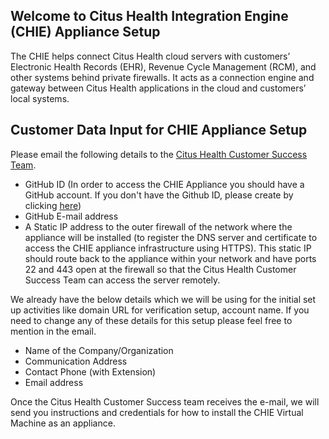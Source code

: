 ## Welcome to Citus Health Integration Engine (CHIE) Appliance Setup

The CHIE helps connect Citus Health cloud servers with customers’ Electronic Health Records (EHR), Revenue Cycle Management (RCM), and other systems behind private firewalls. It acts as a connection engine and gateway between Citus Health applications in the cloud and customers’ local systems.

## Customer Data Input for CHIE Appliance Setup

Please email the following details to the [Citus Health Customer Success Team](mailto:customer-success-chie@citushealth.com).
* GitHub ID (In order to access the CHIE Appliance you should have a GitHub account. If you don't have the Github ID, please create by clicking [here](https://github.com/join))
* GitHub E-mail address
* A Static IP address to the outer firewall of the network where the appliance will be installed (to register the DNS server and certificate to access the CHIE appliance infrastructure using HTTPS). This static IP should route back to the appliance within your network and have ports 22 and 443 open at the firewall so that the Citus Health Customer Success Team can access the server remotely.

We already have the below details which we will be using for the initial set up activities like domain URL for verification setup, account name. If you need to change any of these details for this setup please feel free to mention in the email.

 - Name of the Company/Organization
 - Communication Address
 - Contact Phone (with Extension)
 - Email address

Once the Citus Health Customer Success team receives the e-mail, we will send you instructions and credentials for how to install the CHIE Virtual Machine as an appliance.

